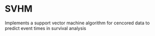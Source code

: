 # SVHM
Implements a support vector machine algorithm for cencored data to predict event times in survival analysis
